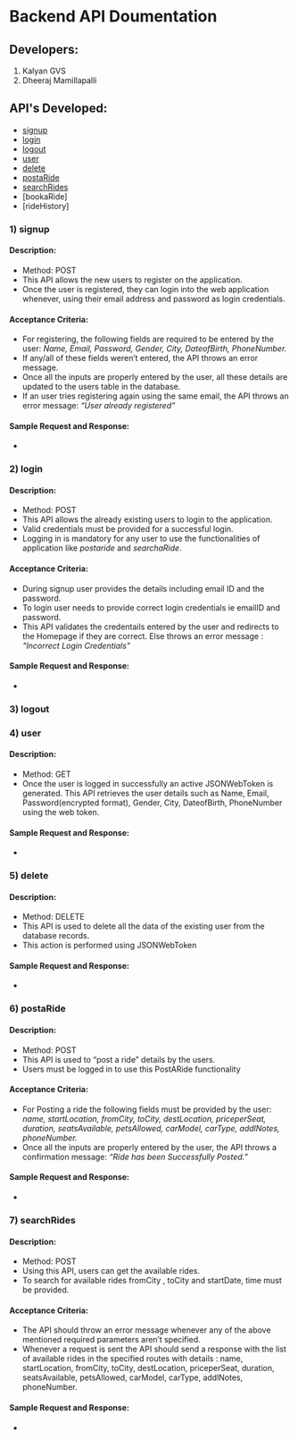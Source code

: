 # Backend API Doumentation

## Developers:     
1) Kalyan GVS
2) Dheeraj Mamillapalli

## API's Developed:

- [signup](#1-signup)
- [login](#2-login)
- [logout](#3-logout)
- [user](#4-user)
- [delete](#5-delete)
- [postaRide](#6-postaride)
- [searchRides](#7-searchrides)
- [bookaRide]
- [rideHistory]



### 1) signup

#### Description:

- Method: POST
- This API allows the new users to register on the application.
- Once the user is registered, they can login into the web application whenever, using their email address
and password as login credentials.

#### Acceptance Criteria:

- For registering, the following fields are required to be entered by the user: <em>Name, Email,
Password, Gender, City, DateofBirth, PhoneNumber. </em>
 - If any/all of these fields weren’t entered, the API throws an error message.
 - Once all the inputs are properly entered by the user, all these details are updated to the users table
in the database.
 -  If an user tries registering again using the same email, the API throws an error message: <em>“User already registered”</em>

#### Sample Request and Response:

- 



### 2) login

#### Description:

- Method: POST
- This API allows the already existing users to login to the application.
- Valid credentials must be provided for a successful login.
- Logging in is mandatory for any user to use the functionalities of application like <em>postaride</em> and <em>searchaRide</em>.

#### Acceptance Criteria:

- During signup user provides the details including email ID and the password.
- To login user needs to provide correct login credentials ie emailID and password.
- This API validates the credentails entered by the user and redirects to the Homepage if they are correct. Else throws an error message : <em>"Incorrect Login Credentials"</em>

#### Sample Request and Response:

 - 

### 3) logout


### 4) user

#### Description:

- Method: GET
- Once the user is logged in successfully an active JSONWebToken is generated. This API retrieves the user details such as Name, Email, Password(encrypted format), Gender, City, DateofBirth, PhoneNumber using the web token.

#### Sample Request and Response:

- 

### 5) delete

#### Description:

- Method: DELETE
- This API is used to delete all the data of the existing user from the database records.
- This action is performed using JSONWebToken

#### Sample Request and Response:

- 

### 6) postaRide
#### Description:

-  Method: POST
-  This API is used to “post a ride” details by the users.
-  Users must be logged in to use this PostARide functionality

#### Acceptance Criteria:

-  For Posting a ride the following fields must be provided by the user: <em>name, startLocation, fromCity, toCity, destLocation, priceperSeat, duration, seatsAvailable, petsAllowed, carModel, carType, addlNotes, phoneNumber.</em>
- Once all the inputs are properly entered by the user, the API throws a confirmation message: <em>“Ride has been Successfully Posted.”</em>

#### Sample Request and Response:

- 

### 7) searchRides
#### Description:

- Method: POST
- Using this API, users can get the available rides.
- To search for available rides fromCity , toCity and startDate, time must be provided.


#### Acceptance Criteria:

- The API should throw an error message whenever any of the above mentioned required
parameters aren’t specified.
- Whenever a request is sent the API should send a response with the list of available rides in the specified routes with details : name, startLocation, fromCity, toCity, destLocation, priceperSeat, duration, seatsAvailable, petsAllowed, carModel, carType, addlNotes, phoneNumber.


#### Sample Request and Response:

- 


